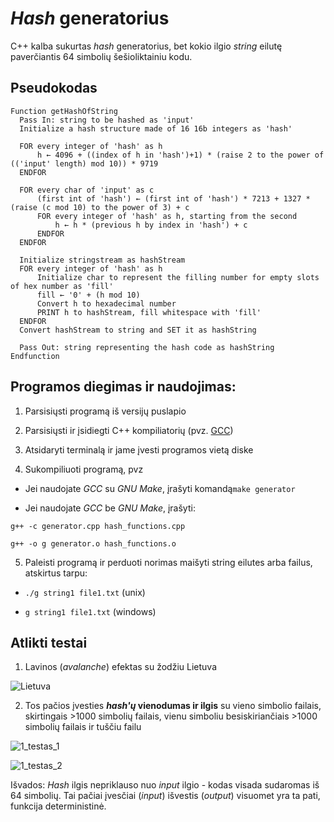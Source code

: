 
# *Hash* generatorius

  

C++ kalba sukurtas *hash* generatorius, bet kokio ilgio *string* eilutę paverčiantis 64 simbolių šešioliktainiu kodu.

  ## Pseudokodas
  

    Function getHashOfString 
      Pass In: string to be hashed as 'input'
      Initialize a hash structure made of 16 16b integers as 'hash'
      
      FOR every integer of 'hash' as h
	      h ← 4096 + ((index of h in 'hash')+1) * (raise 2 to the power of (('input' length) mod 10)) * 9719
      ENDFOR
      
      FOR every char of 'input' as c
	      (first int of 'hash') ← (first int of 'hash') * 7213 + 1327 * (raise (c mod 10) to the power of 3) + c
	      FOR every integer of 'hash' as h, starting from the second
		      h ← h * (previous h by index in 'hash') + c
	      ENDFOR
      ENDFOR
      
	  Initialize stringstream as hashStream
	  FOR every integer of 'hash' as h
		  Initialize char to represent the filling number for empty slots of hex number as 'fill'
		  fill ← '0' + (h mod 10)
		  Convert h to hexadecimal number
		  PRINT h to hashStream, fill whitespace with 'fill'
	  ENDFOR
	  Convert hashStream to string and SET it as hashString
  
      Pass Out: string representing the hash code as hashString
    Endfunction
      

## Programos diegimas ir naudojimas:

  

1. Parsisiųsti programą iš versijų puslapio

2. Parsisiųsti ir įsidiegti C++ kompiliatorių (pvz. [GCC](https://gcc.gnu.org/))

3. Atsidaryti terminalą ir jame įvesti programos vietą diske

4. Sukompiliuoti programą, pvz

- Jei naudojate *GCC* su *GNU Make*, įrašyti komandą`make generator`

- Jei naudojate *GCC* be *GNU Make*, įrašyti:

`g++ -c generator.cpp hash_functions.cpp`

`g++ -o g generator.o hash_functions.o`

5. Paleisti programą ir perduoti norimas maišyti string eilutes arba failus, atskirtus tarpu:

-  `./g string1 file1.txt` (unix)

-  `g string1 file1.txt` (windows)

## Atlikti testai

1. Lavinos (*avalanche*) efektas su žodžiu Lietuva

  

![Lietuva](https://i.ibb.co/JqzsqNC/Ekrano-nuotrauka-2020-10-09-094417.jpg)

2. Tos pačios įvesties ***hash'ų* vienodumas ir ilgis** su vieno simbolio failais, skirtingais >1000 simbolių failais, vienu simboliu besiskiriančiais >1000 simbolių failais ir tuščiu failu

  

![1_testas_1](https://i.ibb.co/K01VtyK/1.jpg)

![1_testas_2](https://i.ibb.co/PZqMWm1/2.jpg)

  

Išvados: *Hash* ilgis nepriklauso nuo *input* ilgio - kodas visada sudaromas iš 64 simbolių. Tai pačiai įvesčiai (*input*) išvestis (*output*) visuomet yra ta pati, funkcija deterministinė.
